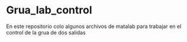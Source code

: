 # Grua_lab_control
En este repositorio colo algunos archivos de matalab para trabajar en el control de la grua de dos salidas
